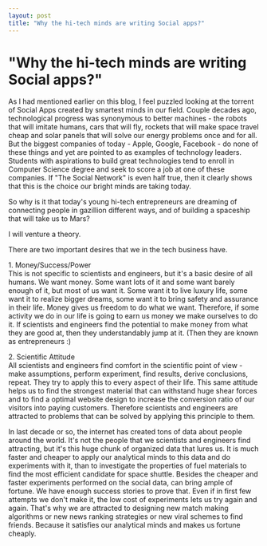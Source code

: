 ```yaml
---
layout: post
title: "Why the hi-tech minds are writing Social apps?"
---
```

"Why the hi-tech minds are writing Social apps?"
===
As I had mentioned earlier on this blog, I feel puzzled looking at the torrent of Social Apps created by smartest minds in our field. Couple decades ago, technological progress was synonymous to better machines - the robots that will imitate humans, cars that will fly, rockets that will make space travel cheap and solar panels that will solve our energy problems once and for all. But the biggest companies of today - Apple, Google, Facebook - do none of these things and yet are pointed to as examples of technology leaders. Students with aspirations to build great technologies tend to enroll in Computer Science degree and seek to score a job at one of these companies. If "The Social Network" is even half true, then it clearly shows that this is the choice our bright minds are taking today.  
  
So why is it that today's young hi-tech entrepreneurs are dreaming of connecting people in gazillion different ways, and of building a spaceship that will take us to Mars?  
  
I will venture a theory.  
  
There are two important desires that we in the tech business have.  
  
1\. Money/Success/Power  
This is not specific to scientists and engineers, but it's a basic desire of all humans. We want money. Some want lots of it and some want barely enough of it, but most of us want it. Some want it to live luxury life, some want it to realize bigger dreams, some want it to bring safety and assurance in their life. Money gives us freedom to do what we want. Therefore, if some activity we do in our life is going to earn us money we make ourselves to do it. If scientists and engineers find the potential to make money from what they are good at, then they understandably jump at it. (Then they are known as entrepreneurs :)  
  
2\. Scientific Attitude  
All scientists and engineers find comfort in the scientific point of view - make assumptions, perform experiment, find results, derive conclusions, repeat. They try to apply this to every aspect of their life. This same attitude helps us to find the strongest material that can withstand huge shear forces and to find a optimal website design to increase the conversion ratio of our visitors into paying customers. Therefore scientists and engineers are attracted to problems that can be solved by applying this principle to them.  
  
In last decade or so, the internet has created tons of data about people around the world. It's not the people that we scientists and engineers find attracting, but it's this huge chunk of organized data that lures us. It is much faster and cheaper to apply our analytical minds to this data and do experiments with it, than to investigate the properties of fuel materials to find the most efficient candidate for space shuttle. Besides the cheaper and faster experiments performed on the social data, can bring ample of fortune. We have enough success stories to prove that. Even if in first few attempts we don't make it, the low cost of experiments lets us try again and again. That's why we are attracted to designing new match making algorithms or new news ranking strategies or new viral schemes to find friends. Because it satisfies our analytical minds and makes us fortune cheaply.
